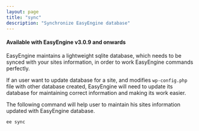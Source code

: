 ```yaml
---
layout: page
title: "sync"
description: "Synchronize EasyEngine database"
---
```

#### Available with EasyEngine v3.0.9 and onwards

EasyEngine maintains a lightweight sqlite database, which needs to be synced with your sites information, in order to work EasyEngine commands perfectly.

If an user want to update database for a site, and modifies `wp-config.php` file with other database created, EasyEngine will need to update its database for maintaining correct information and making its work easier.

The following command will help user to maintain his sites information updated with EasyEngine database.


    ee sync
